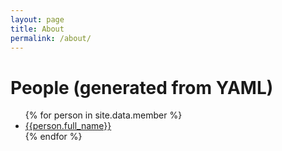 ```yaml
---
layout: page
title: About
permalink: /about/
---
```


<h1>People (generated from YAML)</h1>

<ul>
{% for person in site.data.member %}
  <li><a href="{{ person.full_name | datapage_url: '/people' }}">{{person.full_name}}</a></li>
{% endfor %}
</ul>
